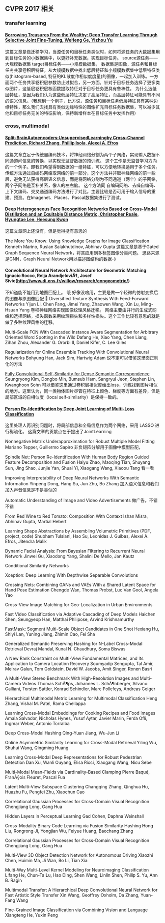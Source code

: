 ## CVPR 2017 相关

### transfer learning

#### [Borrowing Treasures From the Wealthy: Deep Transfer Learning Through Selective Joint Fine-Tuning, Weifeng Ge, Yizhou Yu](https://arxiv.org/pdf/1702.08690.pdf)
这篇文章是做迁移学习，当源任务和目标任务类似时，如何将源任务的大数据集用到目标任务的小数据集中，以更好补充数据，实现目标任务。
source源任务——大规模数据集
target目标任务——小规模数据集，
数据集是图像，源任务和目标任务共享卷积层特征，从大规模数据中找出低层特征和小规模数据集中低层特征类似(histogram-based, 特征的KL散度作相似度度量)的图像，一起加入训练。一方面两个任务共享卷积层参数防止过拟合，另一方面，针对于目标任务选择了更多类似图片，这低层卷积层核函数提取特征对于目标任务更具有鲁棒性。
为什么选低层特征，是因为我们认为这些低层特征决定了高层特征，而高层特征可能具有不同的语义信息。（我想到一个例子，比方说，源任务和目标任务低层特征具有某种边缘特性，那么我们去找具有类似边缘特性的图像扩充目标任务数据集，可以减少其他和目标任务无关的特征影响，保持新增样本在目标任务中发挥作用）


### cross, multimodal
#### [Split-BrainAutoencoders:UnsupervisedLearningby Cross-Channel Prediction, Richard Zhang, Phillip Isola, Alexei A. Efros](https://arxiv.org/pdf/1611.09842.pdf)
这篇文章立足于传统自编码技术，将神经网络分割为两个子网络，实现输入数据不同通道间信息的转换，以实现无监督数据的预训练。
这个工作是无监督学习方向的一个例子。即我们希望得到数据的一组特征，可以方便地转换适用于多个任务。传统方法通过自编码网络取网络的前一部分，这个方法并非取神经网络的前一些层，避免无法获得高层语义信息，而是将网络分割为不同通道（两个）的子网络，两个子网络是互补关系，像人的左右脑。
这个方法同 自编码网络、去噪自编码、上下文编码、交叉通道编码方法进行了对比，主要比较是否可用于输入信号的重建、预测。在Imagenet、Places、Pascal数据集进行了测试。

#### [Deep Heterogeneous Face Recognition Networks Based on Cross-Modal Distillation and an Equitable Distance Metric, Christopher Reale, Hyungtae Lee, Heesung Kwon]()
这篇文章网上还没有，但是觉得挺有意思的

The More You Know: Using Knowledge Graphs for Image Classification Kenneth Marino, Ruslan Salakhutdinov, Abhinav Gupta
这篇文章是基于Gated Graph Sequence Neural Network，将其应用到多标签图像分类问题。
思路来源是GNN，Graph Neural Network用以描述图结构的数据-》

#### Convolutional Neural Network Architecture for Geometric Matching Ignacio Rocco, Relja ArandjeloviÄ‡, Josef Sivic(http://www.di.ens.fr/willow/research/cnngeometric/)
不知道能不能用到地图匹配上。
哦 好像没啥用，主要是做一个轻微的仿射变换后的图像与原图像匹配

Diversified Texture Synthesis With Feed-Forward Networks
Yijun Li, Chen Fang, Jimei Yang, Zhaowen Wang, Xin Lu, Ming-Hsuan Yang
卷积神经网络实现图像纹理风格迁移。
网络主要由并行的生成式网络和选择网络，损失函数采用纹理损失和多样性损失。这个工作比较有意思的就是做了多种纹理风格的迁移。

Multi-Scale FCN With Cascaded Instance Aware Segmentation for Arbitrary Oriented Word Spotting in the Wild
Dafang He, Xiao Yang, Chen Liang, Zihan Zhou, Alexander G. Ororbi II, Daniel Kifer, C. Lee Giles

Regularization for Online Ensemble Tracking With Convolutional Neural Networks
Bohyung Han, Jack Sim, Hartwig Adam
说不定可以借鉴这里面正则化的方法

[Fully Convolutional Self-Similarity for Dense Semantic Correspondence](https://arxiv.org/pdf/1702.00926.pdf)
Seungryong Kim, Dongbo Min, Bumsub Ham, Sangryul Jeon, Stephen Lin, Kwanghoon Sohn
可以借鉴这里通过卷积层相似度给出loss，训练找到图片相似的地方。这里认为，同一类物体图片尽管在特征上颜色、梯度等方面有差异，但是局部区域的自相似度（local self-similarity）是保持一致的。

#### [Person Re-Identification by Deep Joint Learning of Multi-Loss Classification](https://arxiv.org/pdf/1705.04724.pdf)
这里处理人再识别问题时，将局部信息和全局信息作为两个网络，采用 LASSO 进行稀疏化。
        这篇文章的贡献点在于提出了JointLearning

Nonnegative Matrix Underapproximation for Robust Multiple Model Fitting
Mariano Tepper, Guillermo Sapiro
非负矩阵分解用于图像中模型匹配，


Spindle Net: Person Re-Identification With Human Body Region Guided Feature Decomposition and Fusion
Haiyu Zhao, Maoqing Tian, Shuyang Sun, Jing Shao, Junjie Yan, Shuai Yi, Xiaogang Wang, Xiaoou Tang
看一看

Improving Interpretability of Deep Neural Networks With Semantic Information
Yinpeng Dong, Hang Su, Jun Zhu, Bo Zhang
加入语义信息和我们加入声音信息是不是类似的

Automatic Understanding of Image and Video Advertisements
做广告，不错不错

From Red Wine to Red Tomato: Composition With Context
Ishan Misra, Abhinav Gupta, Martial Hebert

Learning Shape Abstractions by Assembling Volumetric Primitives (PDF, project, code)
Shubham Tulsiani, Hao Su, Leonidas J. Guibas, Alexei A. Efros, Jitendra Malik

Dynamic Facial Analysis: From Bayesian Filtering to Recurrent Neural Network
Jinwei Gu, Xiaodong Yang, Shalini De Mello, Jan Kautz

Conditional Similarity Networks

Xception: Deep Learning With Depthwise Separable Convolutions

Crossing Nets: Combining GANs and VAEs With a Shared Latent Space for Hand Pose Estimation
Chengde Wan, Thomas Probst, Luc Van Gool, Angela Yao

Cross-View Image Matching for Geo-Localization in Urban Environments

Fast Video Classification via Adaptive Cascading of Deep Models
Haichen Shen, Seungyeop Han, Matthai Philipose, Arvind Krishnamurthy

FastMask: Segment Multi-Scale Object Candidates in One Shot
Hexiang Hu, Shiyi Lan, Yuning Jiang, Zhimin Cao, Fei Sha

Generalized Semantic Preserving Hashing for N-Label Cross-Modal Retrieval
Devraj Mandal, Kunal N. Chaudhury, Soma Biswas

A New Rank Constraint on Multi-View Fundamental Matrices, and Its Application to Camera Location Recovery
Soumyadip Sengupta, Tal Amir, Meirav Galun, Tom Goldstein, David W. Jacobs, Amit Singer, Ronen Basri

A Multi-View Stereo Benchmark With High-Resolution Images and Multi-Camera Videos
Thomas SchÃ¶ps, Johannes L. SchÃ¶nberger, Silvano Galliani, Torsten Sattler, Konrad Schindler, Marc Pollefeys, Andreas Geiger

Hierarchical Multimodal Metric Learning for Multimodal Classification
Heng Zhang, Vishal M. Patel, Rama Chellappa

Learning Cross-Modal Embeddings for Cooking Recipes and Food Images
Amaia Salvador, Nicholas Hynes, Yusuf Aytar, Javier Marin, Ferda Ofli, Ingmar Weber, Antonio Torralba

Deep Cross-Modal Hashing
Qing-Yuan Jiang, Wu-Jun Li

Online Asymmetric Similarity Learning for Cross-Modal Retrieval
Yiling Wu, Shuhui Wang, Qingming Huang

Learning Cross-Modal Deep Representations for Robust Pedestrian Detection
Dan Xu, Wanli Ouyang, Elisa Ricci, Xiaogang Wang, Nicu Sebe

Multi-Modal Mean-Fields via Cardinality-Based Clamping
Pierre Baqué, FranÃ§ois Fleuret, Pascal Fua

Latent Multi-View Subspace Clustering
Changqing Zhang, Qinghua Hu, Huazhu Fu, Pengfei Zhu, Xiaochun Cao

Correlational Gaussian Processes for Cross-Domain Visual Recognition
Chengjiang Long, Gang Hua

Hidden Layers in Perceptual Learning
Gad Cohen, Daphna Weinshall

Cross-Modality Binary Code Learning via Fusion Similarity Hashing
Hong Liu, Rongrong Ji, Yongjian Wu, Feiyue Huang, Baochang Zhang

Correlational Gaussian Processes for Cross-Domain Visual Recognition
Chengjiang Long, Gang Hua

Multi-View 3D Object Detection Network for Autonomous Driving
Xiaozhi Chen, Huimin Ma, Ji Wan, Bo Li, Tian Xia

Multi-Way Multi-Level Kernel Modeling for Neuroimaging Classification
Lifang He, Chun-Ta Lu, Hao Ding, Shen Wang, Linlin Shen, Philip S. Yu, Ann B. Ragin

Multimodal Transfer: A Hierarchical Deep Convolutional Neural Network for Fast Artistic Style Transfer
Xin Wang, Geoffrey Oxholm, Da Zhang, Yuan-Fang Wang

Fine-Grained Image Classification via Combining Vision and Language
Xiangteng He, Yuxin Peng




